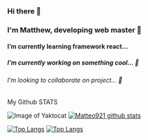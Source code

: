 ### Hi there 👋
### I'm Matthew, developing web master 🌱
#### I’m currently learning framework react... 
##### I’m currently working on something cool... 🔭
###### I’m looking to collaborate on project... 👯
<!--
**Matteo921/Matteo921** is a ✨ _special_ ✨ repository because its `README.md` (this file) appears on your GitHub profile.

Here are some ideas to get you started:

- 🔭 I’m currently working on something cool... 
- 🌱 I’m currently learning framework react...
- 👯 I’m looking to collaborate on project...
- 🤔 I’m looking for help with ...
- 💬 Ask me about ...
- 📫 How to reach me: ...
- 😄 Pronouns: ...
- ⚡ Fun fact: ...
--> 
<p text-align="center">My Github STATS</p>

![Image of Yaktocat](https://octodex.github.com/images/yaktocat.png)
<a href="https://github.com/Matteo921/github-readme-stats">
  ![Matteo921 github stats](https://github-readme-stats.vercel.app/api?username=Matteo921&show_icons=true&theme=dark&count_private=true)

 [![Top Langs](https://github-readme-stats.vercel.app/api/top-langs/?username=Matteo921&exclude_repo=shop-readme-stats,Matteo921.github.io)](https://github.com/Matteo921/github-readme-stats)
 [![Top Langs](https://github-readme-stats.vercel.app/api/top-langs/?username=Matteo921&langs_count=10)](https://github.com/Matteo921/github-readme-stats)


</a>
